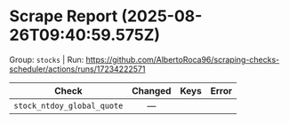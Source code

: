 # Scrape Report (2025-08-26T09:40:59.575Z)

Group: `stocks`  |  Run: https://github.com/AlbertoRoca96/scraping-checks-scheduler/actions/runs/17234222571

| Check | Changed | Keys | Error |
|---|:---:|:--|:--|
| `stock_ntdoy_global_quote` | — |  |  |

